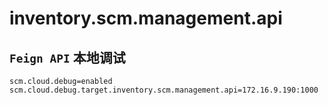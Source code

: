 # inventory.scm.management.api

## `Feign API` 本地调试

```properties
scm.cloud.debug=enabled
scm.cloud.debug.target.inventory.scm.management.api=172.16.9.190:1000
```